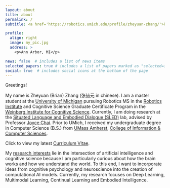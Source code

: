 ```yaml
---
layout: about
title: about
permalink: /
subtitle: <a href='https://robotics.umich.edu/profile/zheyuan-zhang/'>Robotics MS Student</a> @ <a href='https://umich.edu/'>University of Michigan</a> • zheyuan [at] umich [dot] edu

profile:
  align: right
  image: my_pic.jpg
  address: >
    <p>Ann Arbor, MI</p>

news: false  # includes a list of news items
selected_papers: true # includes a list of papers marked as "selected={true}"
social: true  # includes social icons at the bottom of the page
---
```


Greetings!

My name is Zheyuan (Brian) Zhang (张喆元 in chinese). I am a master student at the [University of Michigan](https://umich.edu/) pursuing Robotics MS in the [Robotics Institute](https://robotics.umich.edu/) and Cognitive Science Graduate Certificate Program in the [Weinberg Institute for Cognitive Science](https://lsa.umich.edu/weinberginstitute). Currently, I am doing research at the [Situated Language and Embodied Dialogue (SLED)](https://sled.eecs.umich.edu/) lab, advised by Professor [Joyce Chai](https://web.eecs.umich.edu/~chaijy/). Prior to UMich, I received my undergraduate degree in Computer Science (B.S.) from [UMass Amherst](https://www.umass.edu/), [College of Information & Computer Sciences](https://www.cics.umass.edu/).

Click to view my latest [Curriculum Vitae](assets/cv.pdf).

My [research interests](blog/2022/research-interests/) lie in the intersection of artificial intelligence and cognitive science because I am particularly curious about how the brain works and how we understand the world. To this end, I want to incorporate ideas from cognitive psychology and neuroscience into the creation of computational AI models. Currently, my research focuses on Deep Learning, Multimodal Learning, Continual Learning and Embodied Intelligence.